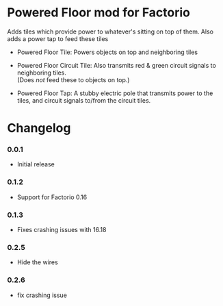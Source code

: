 Powered Floor mod for Factorio
==============================


Adds tiles which provide power to whatever's sitting on top of them. Also adds a power tap to feed these tiles

-  Powered Floor Tile: Powers objects on top and neighboring tiles

-  Powered Floor Circuit Tile: Also transmits red & green circuit signals to neighboring tiles.  
                              (Does *not* feed these to objects on top.)

-  Powered Floor Tap:  A stubby electric pole that transmits power to the tiles, and circuit signals to/from the circuit tiles.


# Changelog
### 0.0.1
* Initial release

### 0.1.2
* Support for Factorio 0.16

### 0.1.3
* Fixes crashing issues with 16.18

### 0.2.5
* Hide the wires

### 0.2.6
* fix crashing issue

